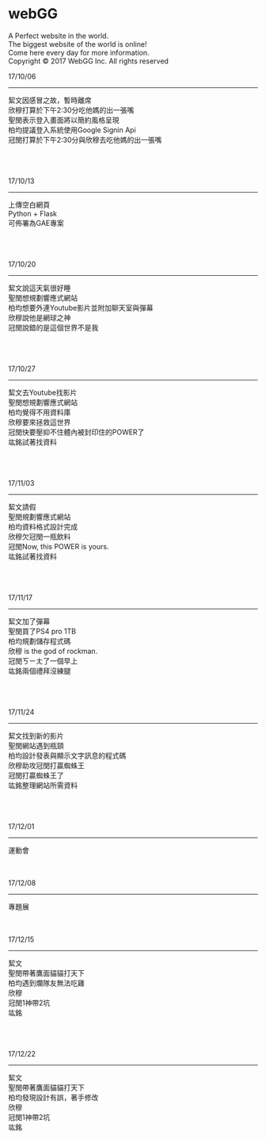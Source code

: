 # webGG

A Perfect website in the world. <br />
The biggest website of the world is online! <br />
Come here every day for more information. <br />
Copyright © 2017 WebGG Inc. All rights reserved

17/10/06<br />
<hr />
絜文因感冒之故，暫時離席<br />
欣穆打算於下午2:30分吃他媽的出一張嘴<br />
聖閔表示登入畫面將以簡約風格呈現<br />
柏均提議登入系統使用Google Signin Api<br />
冠閔打算於下午2:30分與欣穆去吃他媽的出一張嘴<br />
<br /><br /><br />

17/10/13<br />
<hr />
上傳空白網頁<br />
Python + Flask<br />
可佈署為GAE專案<br />
<br /><br /><br />

17/10/20<br />
<hr />
絜文說這天氣很好睡<br />
聖閔想規劃響應式網站<br />
柏均想要外連Youtube影片並附加聊天室與彈幕<br />
欣穆說他是網球之神<br />
冠閔說錯的是這個世界不是我<br />
<br /><br /><br />

17/10/27<br />
<hr />
絜文去Youtube找影片<br />
聖閔想規劃響應式網站<br />
柏均覺得不用資料庫<br />
欣穆要來拯救這世界<br />
冠閔快要壓抑不住體內被封印住的POWER了<br />
竑銘試著找資料<br />
<br /><br /><br />

17/11/03<br />
<hr />
絜文請假<br />
聖閔規劃響應式網站<br />
柏均資料格式設計完成<br />
欣穆欠冠閔一瓶飲料<br />
冠閔Now, this POWER is yours.<br />
竑銘試著找資料<br />
<br /><br /><br />

17/11/17<br />
<hr />
絜文加了彈幕<br />
聖閔買了PS4 pro 1TB<br />
柏均規劃儲存程式碼<br />
欣穆 is the god of rockman.<br />
冠閔ㄎㄧㄤ了一個早上<br />
竑銘兩個禮拜沒練腿<br />
<br /><br /><br />

17/11/24<br />
<hr />
絜文找到新的影片<br />
聖閔網站遇到瓶頸<br />
柏均設計發表與顯示文字訊息的程式碼<br />
欣穆助攻冠閔打贏蜘蛛王<br />
冠閔打贏蜘蛛王了<br />
竑銘整理網站所需資料<br />
<br /><br /><br />

17/12/01<br />
<hr />
運動會
<br /><br /><br />

17/12/08<br />
<hr />
專題展
<br /><br /><br />

17/12/15<br />
<hr />
絜文<br />
聖閔帶著鷹面貓貓打天下<br />
柏均遇到爛隊友無法吃雞<br />
欣穆<br />
冠閔1神帶2坑<br />
竑銘<br />
<br /><br /><br />

17/12/22<br />
<hr />
絜文<br />
聖閔帶著鷹面貓貓打天下<br />
柏均發現設計有誤，著手修改<br />
欣穆<br />
冠閔1神帶2坑<br />
竑銘<br />
<br /><br /><br />
